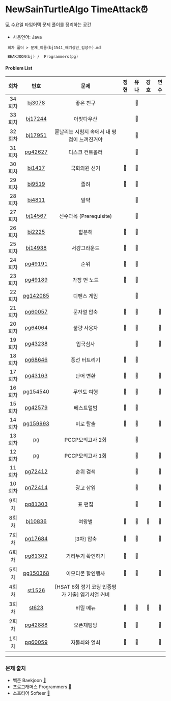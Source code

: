 # NewSainTurtleAlgo TimeAttack⏰

💻 수요일 타임어택 문제 풀이를 정리하는 공간

- 사용언어: Java

```
 회차 폴더 > 문제_이름(bj1541_애기상빈_김성수).md

 BEAKJOON(bj) /  Programmers(pg)
```

#### Problem List

| 회차   |                                    번호                                    | 문제                     | 정현 | 유나 | 강호 | 연수 |
| :----: | :----------------------------------------------------------: | :----------------------------: | :--: | :--: | :--: | :--: |
| 34회차  |    [bj3078](https://www.acmicpc.net/problem/3078)                                  | 좋은 친구 |     | 💚  |   |   |
| 33회차  |    [bj17244](https://www.acmicpc.net/problem/17244)                                  |  아맞다우산  |     | 💚  |   |   |
| 32회차  |    [bj17951](https://www.acmicpc.net/problem/17951)                                  |  흩날리는 시험지 속에서 내 평점이 느껴진거야  |     | 💚  |   |   |
| 31회차  |    [pg42627](https://school.programmers.co.kr/learn/courses/30/lessons/42627)      |  디스크 컨트롤러  |    |  💚 |   |   |
| 30회차  |    [bj1417](https://www.acmicpc.net/problem/1417)                                  |  국회의원 선거  |   🐬   | 💚 |   |   |
| 29회차  |    [bj9519](https://www.acmicpc.net/problem/9519)                                  |  졸려  |  🐬  |  💚  |   |   |
| 28회차  |    [bj4811](https://www.acmicpc.net/problem/4811)                                  |  알약  |     |  💚 |   |   |
| 27회차  |    [bj14567](https://www.acmicpc.net/problem/14567)                                  |  선수과목 (Prerequisite)  |     |  💚  |   |   |
| 26회차  |    [bj2225](https://www.acmicpc.net/problem/2225)                                  |  합분해  |   🐬  |  💚  |   |   |
| 25회차  |    [bj14938](https://www.acmicpc.net/problem/14938)                                |  서강그라운드  |  🐬  |  💚  |   |   |
| 24회차  |    [pg49191](https://school.programmers.co.kr/learn/courses/30/lessons/49191)      |  순위  |  🐬  | 💚  |   |   |
| 23회차  |    [pg49189](https://school.programmers.co.kr/learn/courses/30/lessons/49189)      |  가장 먼 노드  |  🐬  | 💚  |   |   |
| 22회차  |    [pg142085](https://school.programmers.co.kr/learn/courses/30/lessons/142085)    |  디펜스 게임  |   | 💚  |   |   |
| 21회차  |    [pg60057](https://school.programmers.co.kr/learn/courses/30/lessons/60057)      |  문자열 압축  |  🐬  | 💚  |   | 🌷 |
| 20회차  |    [pg64064](https://school.programmers.co.kr/learn/courses/30/lessons/64064)      |  불량 사용자  | 🐬 | 💚 |   | 🌷 |
| 19회차  |    [pg43238](https://school.programmers.co.kr/learn/courses/30/lessons/43238)      |  입국심사  |  | 💚 |   | 🌷 |
| 18회차  |    [pg68646](https://school.programmers.co.kr/learn/courses/30/lessons/68646)      |  풍선 터트리기  |  🐬  | 💚 |   |  |
| 17회차  |    [pg43163](https://school.programmers.co.kr/learn/courses/30/lessons/43163)      |  단어 변환  |  🐬  | 💚 |   | 🌷 |
| 16회차  |    [pg154540](https://school.programmers.co.kr/learn/courses/30/lessons/154540)    |  무인도 여행  |  🐬 | 💚 |   | 🌷 |
| 15회차  |    [pg42579](https://school.programmers.co.kr/learn/courses/30/lessons/42579)      |  베스트앨범  |  🐬 | 💚 |   |  |
| 14회차  |    [pg159993](https://school.programmers.co.kr/learn/courses/30/lessons/159993)    |   미로 탈출  | 🐬  | 💚 |   | 🌷 |
| 13회차  |    [pg](https://school.programmers.co.kr/learn/courses/15009/15009-pccp-%EB%AA%A8%EC%9D%98%EA%B3%A0%EC%82%AC-2%ED%9A%8C)      |   PCCP모의고사 2회  |   |  💚 |  |  |
| 12회차  |    [pg](https://school.programmers.co.kr/learn/courses/15008/15008-pccp-%EB%AA%A8%EC%9D%98%EA%B3%A0%EC%82%AC-1%ED%9A%8C)      |   PCCP모의고사 1회  |   | 💚 |  | 🌹 |
| 11회차  |    [pg72412](https://school.programmers.co.kr/learn/courses/30/lessons/72412)      |   순위 검색  |   | 💚 |   | 🌹 |
| 10회차  |    [pg72414](https://school.programmers.co.kr/learn/courses/30/lessons/72414)      |   광고 삽입  |   |  💚  |   | 🌷 |
| 9회차  |    [pg81303](https://school.programmers.co.kr/learn/courses/30/lessons/81303)       |   표 편집  |   | 💚  |   | 🌷 |
| 8회차  |    [bj10836](https://www.acmicpc.net/problem/10836)                                 |   여왕벌  | 🐬  |  💚  | 💪 | 🌷 |
| 7회차  |    [pg17684](https://school.programmers.co.kr/learn/courses/30/lessons/17684)       |   [3차] 압축  | 🐬  |  💚 |   | 🌷 |
| 6회차  |    [pg81302](https://school.programmers.co.kr/learn/courses/30/lessons/81302)       |   거리두기 확인하기  | 🐬  | 💚  |   |  |
| 5회차  |    [pg150368](https://school.programmers.co.kr/learn/courses/30/lessons/150368)     |   이모티콘 할인행사   | 🐬  | 💚 |   | 🌷 |
| 4회차  |    [st1526](https://softeer.ai/practice/info.do?idx=1&eid=1526)      |   [HSAT 6회 정기 코딩 인증평가 기출] 염기서열 커버   |   |   |   |  |
| 3회차  |    [st623](https://softeer.ai/practice/info.do?idx=1&eid=623)                       |   비밀 메뉴   | 🐬  | 💚   |  💪  | 🌷 |
| 2회차  |    [pg42888](https://school.programmers.co.kr/learn/courses/30/lessons/42888)       |   오픈채팅방   | 🐬  | 💚  |   | 🌷 |
| 1회차  |    [pg60059](https://school.programmers.co.kr/learn/courses/30/lessons/60059)       |   자물쇠와 열쇠   |  🐬 | 💚  |   | 🌷 |

---

### 문제 출처

- 백준 Baekjoon [🔗](https://www.acmicpc.net)
- 프로그래머스 Programmers [🔗](https://programmers.co.kr/learn/challenges)
- 소프티어 Softeer [🔗](https://softeer.ai/practice/index.do)
